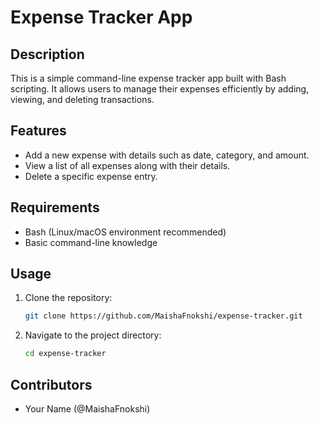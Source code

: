 # Expense Tracker App

## Description

This is a simple command-line expense tracker app built with Bash scripting. It allows users to manage their expenses efficiently by adding, viewing, and deleting transactions.

## Features

- Add a new expense with details such as date, category, and amount.
- View a list of all expenses along with their details.
- Delete a specific expense entry.

## Requirements

- Bash (Linux/macOS environment recommended)
- Basic command-line knowledge

## Usage

1. Clone the repository:

    ```bash
    git clone https://github.com/MaishaFnokshi/expense-tracker.git
    ```

2. Navigate to the project directory:

    ```bash
    cd expense-tracker
    ```

## Contributors

- Your Name (@MaishaFnokshi)

